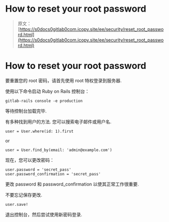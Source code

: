 # How to reset your root password

> 原文：[https://s0docs0gitlab0com.icopy.site/ee/security/reset_root_password.html](https://s0docs0gitlab0com.icopy.site/ee/security/reset_root_password.html)

# How to reset your root password[](#how-to-reset-your-root-password "Permalink")

要重置您的 root 密码，请首先使用 root 特权登录到服务器.

使用以下命令启动 Ruby on Rails 控制台：

```
gitlab-rails console -e production 
```

等待控制台加载完毕.

有多种找到用户的方法. 您可以搜索电子邮件或用户名.

```
user = User.where(id: 1).first 
```

or

```
user = User.find_by(email: 'admin@example.com') 
```

现在，您可以更改密码：

```
user.password = 'secret_pass'
user.password_confirmation = 'secret_pass' 
```

更改 password 和 password_confirmation 以使其正常工作很重要.

不要忘记保存更改.

```
user.save! 
```

退出控制台，然后尝试使用新密码登录.